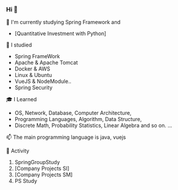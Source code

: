 ### Hi 👋

🌱 I'm currently studying Spring Framework and
 - [Quantitative Investment with Python]
 
📘 I studied
 - Spring FrameWork
 - Apache & Apache Tomcat
 - Docker & AWS
 - Linux & Ubuntu
 - VueJS & NodeModule..
 - Spring Security

🎓 I Learned
 - OS, Network, Database, Computer Architecture,
 - Programming Languages, Algorithm, Data Structure,
 - Discrete Math, Probability Statistics, Linear Algebra and so on. ...

📫 The main programming language is java, vuejs

👯 Activity
 1. SpringGroupStudy
 2. [Company Projects SI]
 3. [Company Projects SM]
 4. PS Study
